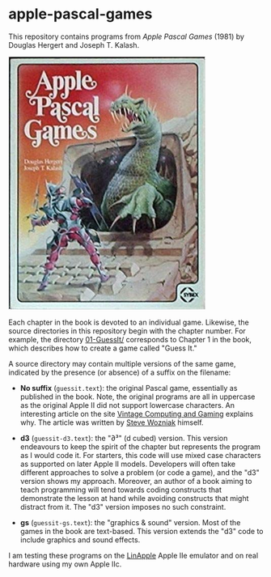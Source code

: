 # apple-pascal-games
This repository contains programs from _Apple Pascal Games_ (1981) by Douglas Hergert and Joseph T. Kalash.

![Apple Pascal Games](images/apple_pascal_games.jpg)

Each chapter in the book is devoted to an individual game.  Likewise, the source directories in this repository begin with
the chapter number.  For example, the directory [01-GuessIt/](https://github.com/dendrown/apple-pascal-games/tree/main/01-GuessIt)
corresponds to Chapter 1 in the book, which describes how to create a game called "Guess It."

A source directory may contain multiple versions of the same game, indicated by the presence (or absence) of a suffix on the filename:
- **No suffix** (`guessit.text`): the original Pascal game, essentially as published in the book.  Note, the original programs are all in uppercase as the original Apple II did not support lowercase characters. An interesting article on the site [Vintage Computing and Gaming](https://www.vintagecomputing.com/index.php/archives/2833/why-the-apple-ii-didnt-support-lowercase-letters) explains why.  The article was written by [Steve Wozniak](https://en.wikipedia.org/wiki/Steve_Wozniak) himself.
  
- **d3** (`guessit-d3.text`): the "∂³" (d cubed) version.  This version endeavours to keep the spirit of the chapter but represents the program as I would code it. For starters, this code will use mixed case characters as supported on later Apple II models.  Developers will often take different approaches to solve a problem (or code a game), and the "d3" version shows my approach.  Moreover, an author of a book aiming to teach programming will tend towards coding constructs that demonstrate the lesson at hand while avoiding constructs that might distract from it.  The "d3" version imposes no such constraint.

- **gs** (`guessit-gs.text`): the "graphics & sound" version.  Most of the games in the book are text-based.  This version extends the "d3" code to include graphics and sound effects.

I am testing these programs on the [LinApple](https://github.com/linappleii/linapple) Apple IIe emulator and on real hardware using my own Apple IIc.  
